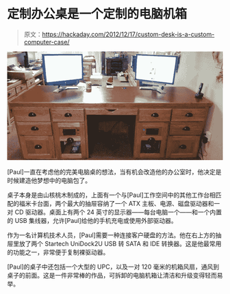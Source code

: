 # 定制办公桌是一个定制的电脑机箱

> 原文：<https://hackaday.com/2012/12/17/custom-desk-is-a-custom-computer-case/>

![desk](img/3908246d7dd98d4912362e87a1360c52.png)

[Paul]一直在考虑他的完美电脑桌的想法，当有机会改造他的办公室时，他决定是时候建造他梦想中的电脑包了。

桌子本身是由山核桃木制成的，上面有一个与[Paul]工作空间中的其他工作台相匹配的福米卡台面，两个最大的抽屉容纳了一个 ATX 主板、电源、磁盘驱动器和一对 CD 驱动器。桌面上有两个 24 英寸的显示器——每台电脑一个——和一个内置的 USB 集线器，允许[Paul]给他的手机充电或使用外部驱动器。

作为一名计算机技术人员，[Paul]需要一种连接客户硬盘的方法。他在右上方的抽屉里放了两个 Startech UniDock2U USB 转 SATA 和 IDE 转换器。这是他最常用的功能之一，非常便于复制裸驱动器。

[Paul]的桌子中还包括一个大型的 UPC，以及一对 120 毫米的机箱风扇，通风到桌子的前面。这是一件非常棒的作品，可拆卸的电脑机箱让清洁和升级变得轻而易举。